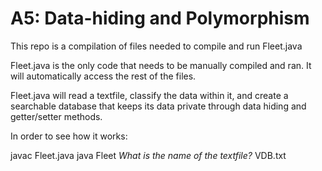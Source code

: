 # A5: Data-hiding and Polymorphism
This repo is a compilation of files needed to compile and run Fleet.java

Fleet.java is the only code that needs to be manually compiled and ran. It will automatically access the rest of the files.

Fleet.java will read a textfile, classify the data within it, and create a searchable database that keeps its data private through data hiding and getter/setter methods.

In order to see how it works:

javac Fleet.java
java Fleet
*What is the name of the textfile?*
VDB.txt
